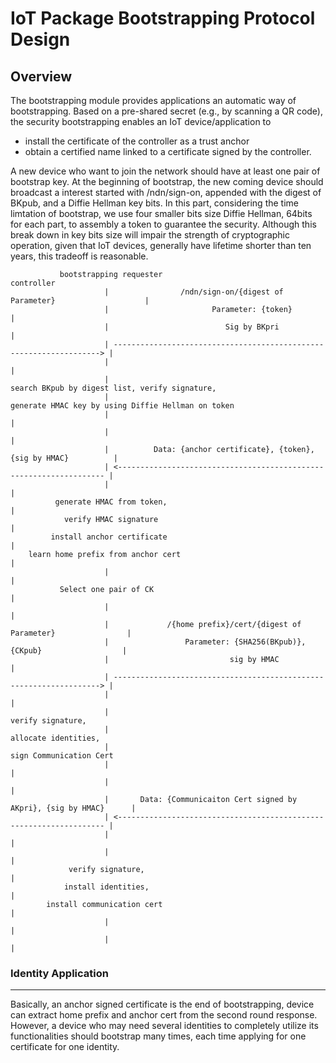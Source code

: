 IoT Package Bootstrapping Protocol Design
=========================

Overview
--------
The bootstrapping module provides applications an automatic way of bootstrapping.
Based on a pre-shared secret (e.g., by scanning a QR code), the security bootstrapping enables an IoT device/application to 
* install the certificate of the controller as a trust anchor 
* obtain a certified name linked to a certificate signed by the controller.

A new device who want to join the network should have at least one pair of bootstrap key. At the beginning of bootstrap, the new coming device should broadcast a interest started with /ndn/sign-on, appended with the digest of BKpub, and a Diffie Hellman key bits.
In this part, considering the time limtation of bootstrap, we use four smaller bits size Diffie Hellman, 64bits for each part, to assembly a token to guarantee the security. Although this break down in key bits size will impair the strength of cryptographic operation, given that IoT devices, generally have lifetime shorter than ten years, this tradeoff is reasonable. 

```
           bootstrapping requester                                                     controller
                     |                /ndn/sign-on/{digest of Parameter}                    |
                     |                       Parameter: {token}                             |
                     |                          Sig by BKpri                                |
                     | -------------------------------------------------------------------> |  
                     |                                                                      |
                     |                                               search BKpub by digest list, verify signature, 
                     |                                             generate HMAC key by using Diffie Hellman on token
                     |                                                                      |
                     |                                                                      |
                     |          Data: {anchor certificate}, {token}, {sig by HMAC}          |
                     | <------------------------------------------------------------------- |
                     |                                                                      |
          generate HMAC from token,                                                         |
            verify HMAC signature                                                           |
         install anchor certificate                                                         |
    learn home prefix from anchor cert                                                      | 
                     |                                                                      |
           Select one pair of CK                                                            |
                     |                                                                      |
                     |             /{home prefix}/cert/{digest of Parameter}                |
                     |                 Parameter: {SHA256(BKpub)}, {CKpub}                  |
                     |                           sig by HMAC                                |
                     | -------------------------------------------------------------------> |
                     |                                                                      |
                     |                                                              verify signature, 
                     |                                                            allocate identities,
                     |                                                           sign Communication Cert
                     |                                                                      |
                     |                                                                      |
                     |       Data: {Communicaiton Cert signed by AKpri}, {sig by HMAC}      |                           
                     | <------------------------------------------------------------------- |
                     |                                                                      |
                     |                                                                      |
             verify signature,                                                              |
            install identities,                                                             |
        install communication cert                                                          |
                     |                                                                      |
                     |                                                                      |
```
### Identity Application
--------------------------
Basically, an anchor signed certificate is the end of bootstrapping, device can extract home prefix and anchor cert from the second round response. However, a device who may need several identities to completely utilize its functionalities should bootstrap many times, each time applying for one certificate for one identity. 
